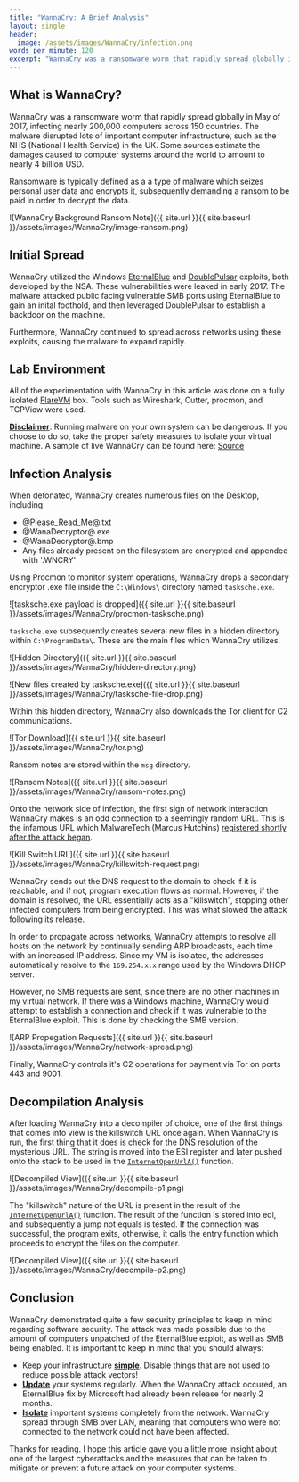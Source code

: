```yaml
---
title: "WannaCry: A Brief Analysis"
layout: single
header:
  image: /assets/images/WannaCry/infection.png
words_per_minute: 120
excerpt: "WannaCry was a ransomware worm that rapidly spread globally in May of 2017, infecting nearly 200,000 computers across 150 countries."
---
```


## What is WannaCry?
WannaCry was a ransomware worm that rapidly spread globally in May of 2017, infecting nearly 200,000 computers across 150 countries. The malware disrupted lots of important computer infrastructure, such as the NHS (National Health Service) in the UK. Some sources estimate the damages caused to computer systems around the world to amount to nearly 4 billion USD.

Ransomware is typically defined as a a type of malware which seizes personal user data and encrypts it, subsequently demanding a ransom to be paid in order to decrypt the data.

![WannaCry Background Ransom Note]({{ site.url }}{{ site.baseurl }}/assets/images/WannaCry/image-ransom.png)

## Initial Spread
WannaCry utilized the Windows [EternalBlue](https://en.wikipedia.org/wiki/EternalBlue) and [DoublePulsar](https://en.wikipedia.org/wiki/DoublePulsar) exploits, both developed by the NSA. These vulnerabilities were leaked in early 2017. The malware attacked public facing vulnerable SMB ports using EternalBlue to gain an inital foothold, and then leveraged DoublePulsar to establish a backdoor on the machine.

Furthermore, WannaCry continued to spread across networks using these exploits, causing the malware to expand rapidly.

## Lab Environment
All of the experimentation with WannaCry in this article was done on a fully isolated [FlareVM](https://github.com/mandiant/flare-vm) box. Tools such as Wireshark, Cutter, procmon, and TCPView were used.
 
<ins>**Disclaimer**</ins>: Running malware on your own system can be dangerous. If you choose to do so, take the proper safety measures to isolate your virtual machine. A sample of live WannaCry can be found here: [Source](https://github.com/ytisf/theZoo/blob/master/malware/Binaries/Ransomware.WannaCry/Ransomware.WannaCry.zip)


## Infection Analysis
When detonated, WannaCry creates numerous files on the Desktop, including:
- @Please_Read_Me@.txt
- @WanaDecryptor@.exe
- @WanaDecryptor@.bmp
- Any files already present on the filesystem are encrypted and appended with '.WNCRY'

Using Procmon to monitor system operations, WannaCry drops a secondary encryptor .exe file inside the `C:\Windows\` directory named `tasksche.exe`.
 
![tasksche.exe payload is dropped]({{ site.url }}{{ site.baseurl }}/assets/images/WannaCry/procmon-tasksche.png)
 
`tasksche.exe` subsequently creates several new files in a hidden directory within `C:\ProgramData\`. These are the main files which WannaCry utilizes. 
 
![Hidden Directory]({{ site.url }}{{ site.baseurl }}/assets/images/WannaCry/hidden-directory.png)
 
![New files created by tasksche.exe]({{ site.url }}{{ site.baseurl }}/assets/images/WannaCry/tasksche-file-drop.png)
 
Within this hidden directory, WannaCry also downloads the Tor client for C2 communications. 
 
![Tor Download]({{ site.url }}{{ site.baseurl }}/assets/images/WannaCry/tor.png)

Ransom notes are stored within the `msg` directory.
 
![Ransom Notes]({{ site.url }}{{ site.baseurl }}/assets/images/WannaCry/ransom-notes.png)

Onto the network side of infection, the first sign of network interaction WannaCry makes is an odd connection to a seemingly random URL. This is the infamous URL which MalwareTech (Marcus Hutchins) [registered shortly after the attack began](https://www.wired.com/story/confessions-marcus-hutchins-hacker-who-saved-the-internet/).
 
![Kill Switch URL]({{ site.url }}{{ site.baseurl }}/assets/images/WannaCry/killswitch-request.png)

WannaCry sends out the DNS request to the domain to check if it is reachable, and if not, program execution flows as normal. However, if the domain is resolved, the URL essentially acts as a "killswitch", stopping other infected computers from being encrypted. This was what slowed the attack following its release.

In order to propagate across networks, WannaCry attempts to resolve all hosts on the network by continually sending ARP broadcasts, each time with an increased IP address. Since my VM is isolated, the addresses automatically resolve to the `169.254.x.x` range used by the Windows DHCP server. 

However, no SMB requests are sent, since there are no other machines in my virtual network. If there was a Windows machine, WannaCry would attempt to establish a connection and check if it was vulnerable to the EternalBlue exploit. This is done by checking the SMB version.
 
![ARP Propegation Requests]({{ site.url }}{{ site.baseurl }}/assets/images/WannaCry/network-spread.png)

Finally, WannaCry controls it's C2 operations for payment via Tor on ports 443 and 9001. 
## Decompilation Analysis
After loading WannaCry into a decompiler of choice, one of the first things that comes into view is the killswitch URL once again. When WannaCry is run, the first thing that it does is check for the DNS resolution of the mysterious URL. The string is moved into the ESI register and later pushed onto the stack to be used in the [`InternetOpenUrlA()`](https://docs.microsoft.com/en-us/windows/win32/api/wininet/nf-wininet-internetopenurla) function. 
 
![Decompiled View]({{ site.url }}{{ site.baseurl }}/assets/images/WannaCry/decompile-p1.png)

The "killswitch" nature of the URL is present in the result of the [`InternetOpenUrlA()`](https://docs.microsoft.com/en-us/windows/win32/api/wininet/nf-wininet-internetopenurla) function. The result of the function is stored into edi, and subsequently a jump not equals is tested. If the connection was successful, the program exits, otherwise, it calls the entry function which proceeds to encrypt the files on the computer.

![Decompiled View]({{ site.url }}{{ site.baseurl }}/assets/images/WannaCry/decompile-p2.png)

## Conclusion
WannaCry demonstrated quite a few security principles to keep in mind regarding software security. The attack was made possible due to the amount of computers unpatched of the EternalBlue exploit, as well as SMB being enabled. It is important to keep in mind that you should always:
- Keep your infrastructure <ins>**simple**</ins>. Disable things that are not used to reduce possible attack vectors!
- <ins>**Update**</ins> your systems regularly. When the WannaCry attack occured, an EternalBlue fix by Microsoft had already been release for nearly 2 months.
- <ins>**Isolate**</ins> important systems completely from the network. WannaCry spread through SMB over LAN, meaning that computers who were not connected to the network could not have been affected.

Thanks for reading. I hope this article gave you a little more insight about one of the largest cyberattacks and the measures that can be taken to mitigate or prevent a future attack on your computer systems.